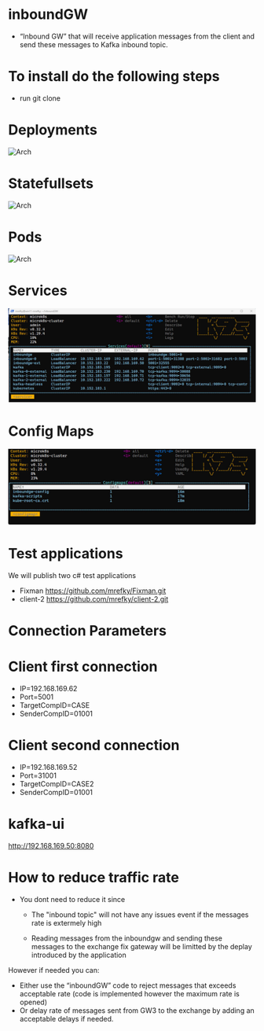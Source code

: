 # inboundGW



*	“Inbound GW” that will receive application messages from the client and send these messages to Kafka inbound topic.


# To install do the following steps

* run git clone 


# Deployments

![Arch](./deploy.jpg?raw=true "Arch")

# Statefullsets

![Arch](./Stat1.jpg?raw=true "Arch")

# Pods

![Arch](./img2.jpg?raw=true "Arch")

# Services

![Arch](./svc.jpg?raw=true "Arch")

# Config Maps

![Arch](./cm.jpg?raw=true "Arch")


# Test applications

We will publish two c# test applications

* Fixman https://github.com/mrefky/Fixman.git
* client-2 https://github.com/mrefky/client-2.git 

# Connection Parameters

# Client first connection

* IP=192.168.169.62
* Port=5001
* TargetCompID=CASE
* SenderCompID=01001

# Client second connection

* IP=192.168.169.52
* Port=31001
* TargetCompID=CASE2
* SenderCompID=01001

# kafka-ui

http://192.168.169.50:8080


# How to reduce traffic rate
* You dont need to reduce it since

    - The "inbound topic" will not have any issues event if the messages rate is extermely high 
    
    - Reading messages from the inboundgw and sending these messages to the exchange fix gateway will be limitted by the deplay introduced by the application 


 However if needed you can:
  
 * Either use the “inboundGW” code to reject messages that exceeds acceptable rate (code is implemented however the maximum rate is opened)
 *	Or delay rate of messages sent from GW3 to the exchange by adding an acceptable delays if needed.

